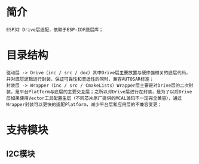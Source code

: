 # 简介
    ESP32 Drive层适配，依赖于ESP-IDF底层库；

# 目录结构
    驱动层 -> Drive（inc / src / doc）其中Drive层主要放置与硬件强相关的底层代码，并对底层逻辑进行封装，保证可靠性和普适性的同时，兼容AUTOSAR标准；
    封装层 -> Wrapper（inc / src / CmakeLists）Wrapper层主要是对Drive层的二次封装，是平台Platform与底层的主要交互层；之所以对Drive层进行在封装，是为了以后Drive层如果使用Vector工具配置生层（不同芯片原厂提供的MCAL源码不一定完全兼容），通过Wrapper封装可以更快的适配Platform，减少平台层和应用层的不兼容变更；

# 支持模块
## I2C模块
